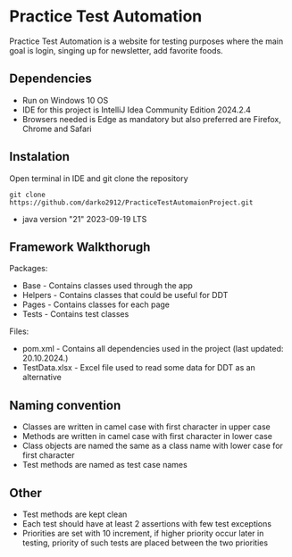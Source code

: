 # Practice Test Automation

Practice Test Automation is a website for testing purposes where the main goal is login, singing up for newsletter, add favorite foods.

## Dependencies
* Run on Windows 10 OS
* IDE for this project is IntelliJ Idea Community Edition 2024.2.4
* Browsers needed is Edge as mandatory but also preferred are Firefox, Chrome and Safari

## Instalation

Open terminal in IDE and git clone the repository

```
git clone https://github.com/darko2912/PracticeTestAutomaionProject.git
```
* java version "21" 2023-09-19 LTS

## Framework Walkthorugh
Packages:
* Base - Contains classes used through the app
* Helpers - Contains classes that could be useful for DDT
* Pages - Contains classes for each page
* Tests - Contains test classes

Files:
* pom.xml - Contains all dependencies used in the project (last updated: 20.10.2024.)
* TestData.xlsx - Excel file used to read some data for DDT as an alternative

## Naming convention
* Classes are written in camel case with first character in upper case
* Methods are written in camel case with first character in lower case
* Class objects are named the same as a class name with lower case for first character
* Test methods are named as test case names

## Other
* Test methods are kept clean
* Each test should have at least 2 assertions with few test exceptions
* Priorities are set with 10 increment, if higher priority occur later in testing, priority of such tests are placed between the two priorities
